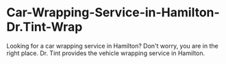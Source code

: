 # Car-Wrapping-Service-in-Hamilton-Dr.Tint-Wrap
Looking for a car wrapping service in Hamilton? Don't worry, you are in the right place. Dr. Tint provides the vehicle wrapping service in Hamilton.
